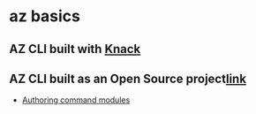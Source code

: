 # az basics

## AZ CLI built with [Knack](https://github.com/Microsoft/knack)

## AZ CLI built as an Open Source project[link](https://github.com/Azure/azure-cli/pulls)

- [Authoring command modules](https://github.com/Azure/azure-cli/tree/master/doc/authoring_command_modules)
